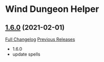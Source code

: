 # Wind Dungeon Helper

## [1.6.0](https://github.com/fang2hou/WindDungeonHelper/tree/1.6.0) (2021-02-01)
[Full Changelog](https://github.com/fang2hou/WindDungeonHelper/compare/1.5.9...1.6.0) [Previous Releases](https://github.com/fang2hou/WindDungeonHelper/releases)

- 1.6.0  
- update spells  
